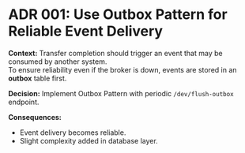 # ADR 001: Use Outbox Pattern for Reliable Event Delivery

**Context:** Transfer completion should trigger an event that may be consumed by another system.  
To ensure reliability even if the broker is down, events are stored in an **outbox** table first.

**Decision:** Implement Outbox Pattern with periodic `/dev/flush-outbox` endpoint.

**Consequences:**  
- Event delivery becomes reliable.  
- Slight complexity added in database layer.
